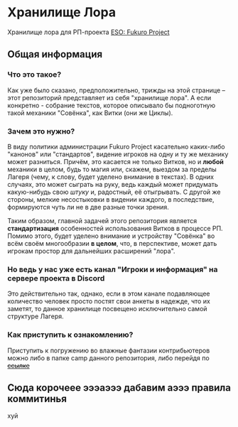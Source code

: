 # Хранилище Лора

Хранилище лора для РП-проекта [ESO: Fukuro Project](https://github.com/MrDaseMan/fukuro-storage)

## Общая информация

### Что это такое?

Как уже было сказано, предположительно, трижды на этой странице – этот репозиторий представляет из себя "хранилище лора". А если конкретно - собрание текстов, которое описывало бы подноготную такой механики "Совёнка", как Витки (они же Циклы).

### Зачем это нужно?

В виду политики администрации Fukuro Project касательно каких-либо "канонов" или "стандартов", видение игроков на одну и ту же механику может разниться. Причём, это касается не только Витков, но и **любой** механики в целом, будь то магия или, скажем, выездом за пределы Лагеря (чему, к слову, будет уделено внимание в текстах). В одних случаях, это может сыграть на руку, ведь каждый может придумать какую-нибудь свою *штуку* и, радостный, её отыгрывать. С другой же стороны, мелкие несостыковки в видении каждого, в последствие, формируются чуть ли не в две разные точки зрения.

Таким образом, главной задачей этого репозитория является **стандартизация** особенностей использования Витков в процессе РП. Помимо этого, будет уделено внимание и устройству "Совёнка" во всём своём многообразии **в целом**, что, в перспективе, может дать игрокам простор для дальнейших расширений "лора".

### Но ведь у нас уже есть канал "Игроки и информация" на сервере проекта в Discord

Это действительно так, однако, если в этом канале подавляющее количество человек просто постят свои анкеты в надежде, что их заметят, то данное хранилище посвещено исключительно самой структуре Лагеря.

### Как приступить к ознакомлению?

Приступить к погружению во влажные фантазии контрибьютеров можно либо в папке camp данного репозитория, либо перейдя по [~~ссылке~~](https://github.com/DeRaLoRd/fukuro-camp-lore/camp)

## Сюда корочеее эээаэээ дабавим аэээ правила коммитинья

хуй